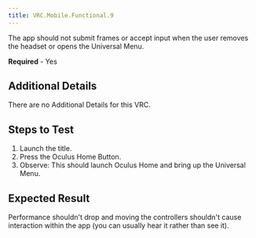 ```yaml
---
title: VRC.Mobile.Functional.9
---
```


The app should not submit frames or accept input when the user removes the headset or opens the Universal Menu.

**Required** - Yes

## Additional Details

There are no Additional Details for this VRC. 

## Steps to Test

1. Launch the title.
2. Press the Oculus Home Button.
3. Observe: This should launch Oculus Home and bring up the Universal Menu.


## Expected Result

Performance shouldn't drop and moving the controllers shouldn't cause interaction within the app (you can usually hear it rather than see it).
